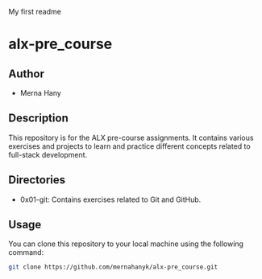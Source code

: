 My first readme
# alx-pre_course

## Author

- Merna Hany

## Description

This repository is for the ALX pre-course assignments. It contains various exercises and projects to learn and practice different concepts related to full-stack development.

## Directories

- 0x01-git: Contains exercises related to Git and GitHub.

## Usage

You can clone this repository to your local machine using the following command:

```bash
git clone https://github.com/mernahanyk/alx-pre_course.git
